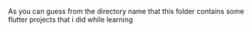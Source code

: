 As you can guess from the directory name that this folder contains some flutter projects that i did while learning 
